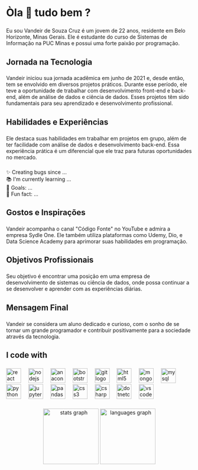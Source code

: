 <h1 align="left">Òla 👋 tudo bem ?</h1>

###

<p align="left">Eu sou Vandeir de Souza Cruz é um jovem de 22 anos, residente em Belo Horizonte, Minas Gerais. Ele é estudante do curso de Sistemas de Informação na PUC Minas e possui uma forte paixão por programação.</p>

###

<h2 align="left">Jornada na Tecnologia</h2>

###

<p align="left">Vandeir iniciou sua jornada acadêmica em junho de 2021 e, desde então, tem se envolvido em diversos projetos práticos. Durante esse período, ele teve a oportunidade de trabalhar com desenvolvimento front-end e back-end, além de análise de dados e ciência de dados. Esses projetos têm sido fundamentais para seu aprendizado e desenvolvimento profissional.</p>

###

<h2 align="left">Habilidades e Experiências</h2>

###

<p align="left">Ele destaca suas habilidades em trabalhar em projetos em grupo, além de ter facilidade com análise de dados e desenvolvimento back-end. Essa experiência prática é um diferencial que ele traz para futuras oportunidades no mercado.</p>

###

<p align="left">✨ Creating bugs since ...<br>📚 I'm currently learning ...<br>🎯 Goals: ...<br>🎲 Fun fact: ...</p>

###

<h2 align="left">Gostos e Inspirações</h2>

###

<p align="left">Vandeir acompanha o canal "Código Fonte" no YouTube e admira a empresa Sydle One. Ele também utiliza plataformas como Udemy, Dio, e Data Science Academy para aprimorar suas habilidades em programação.</p>

###

<h2 align="left">Objetivos Profissionais</h2>

###

<p align="left">Seu objetivo é encontrar uma posição em uma empresa de desenvolvimento de sistemas ou ciência de dados, onde possa continuar a se desenvolver e aprender com as experiências diárias.</p>

###

<h2 align="left">Mensagem Final</h2>

###

<p align="left">Vandeir se considera um aluno dedicado e curioso, com o sonho de se tornar um grande programador e contribuir positivamente para a sociedade através da tecnologia.</p>

###

<h2 align="left">I code with</h2>

###

<div align="left">
  <img src="https://cdn.jsdelivr.net/gh/devicons/devicon/icons/react/react-original.svg" height="40" alt="react logo"  />
  <img width="12" />
  <img src="https://cdn.jsdelivr.net/gh/devicons/devicon/icons/nodejs/nodejs-original.svg" height="40" alt="nodejs logo"  />
  <img width="12" />
  <img src="https://cdn.jsdelivr.net/gh/devicons/devicon/icons/anaconda/anaconda-original.svg" height="40" alt="anaconda logo"  />
  <img width="12" />
  <img src="https://cdn.jsdelivr.net/gh/devicons/devicon/icons/bootstrap/bootstrap-original.svg" height="40" alt="bootstrap logo"  />
  <img width="12" />
  <img src="https://cdn.jsdelivr.net/gh/devicons/devicon/icons/git/git-original.svg" height="40" alt="git logo"  />
  <img width="12" />
  <img src="https://cdn.jsdelivr.net/gh/devicons/devicon/icons/html5/html5-original.svg" height="40" alt="html5 logo"  />
  <img width="12" />
  <img src="https://cdn.jsdelivr.net/gh/devicons/devicon/icons/mongodb/mongodb-original.svg" height="40" alt="mongodb logo"  />
  <img width="12" />
  <img src="https://cdn.jsdelivr.net/gh/devicons/devicon/icons/mysql/mysql-original.svg" height="40" alt="mysql logo"  />
  <img width="12" />
  <img src="https://cdn.jsdelivr.net/gh/devicons/devicon/icons/python/python-original.svg" height="40" alt="python logo"  />
  <img width="12" />
  <img src="https://cdn.jsdelivr.net/gh/devicons/devicon/icons/jupyter/jupyter-original.svg" height="40" alt="jupyter logo"  />
  <img width="12" />
  <img src="https://cdn.jsdelivr.net/gh/devicons/devicon/icons/pandas/pandas-original.svg" height="40" alt="pandas logo"  />
  <img width="12" />
  <img src="https://cdn.jsdelivr.net/gh/devicons/devicon/icons/css3/css3-original.svg" height="40" alt="css3 logo"  />
  <img width="12" />
  <img src="https://cdn.jsdelivr.net/gh/devicons/devicon/icons/csharp/csharp-original.svg" height="40" alt="csharp logo"  />
  <img width="12" />
  <img src="https://cdn.jsdelivr.net/gh/devicons/devicon/icons/dotnetcore/dotnetcore-original.svg" height="40" alt="dotnetcore logo"  />
  <img width="12" />
  <img src="https://cdn.jsdelivr.net/gh/devicons/devicon/icons/vscode/vscode-original.svg" height="40" alt="vscode logo"  />
</div>

###

<div align="center">
  <img src="https://github-readme-stats.vercel.app/api?username=vandeir95&hide_title=false&hide_rank=false&show_icons=true&include_all_commits=true&count_private=true&disable_animations=false&theme=dracula&locale=en&hide_border=false&order=1" height="150" alt="stats graph"  />
  <img src="https://github-readme-stats.vercel.app/api/top-langs?username=vandeir95&locale=en&hide_title=false&layout=compact&card_width=320&langs_count=5&theme=dracula&hide_border=false&order=2" height="150" alt="languages graph"  />
</div>

###
